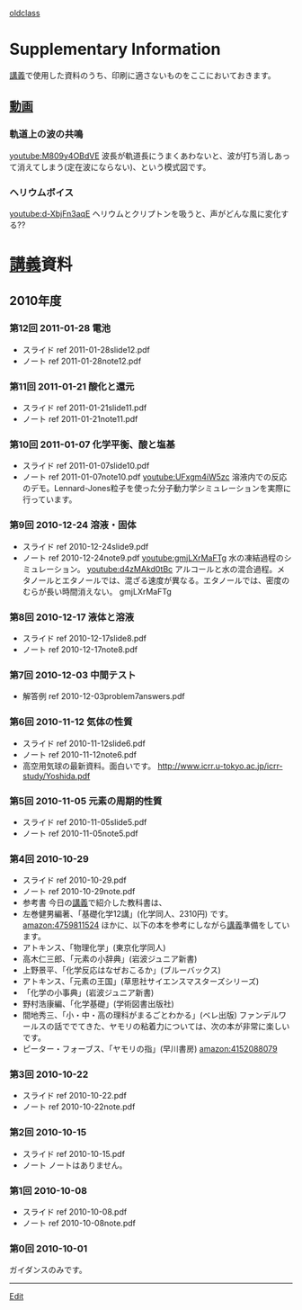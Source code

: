 ---
---
[oldclass](/oldclass)
# Supplementary Information
[講義](/講義)で使用した資料のうち、印刷に適さないものをここにおいておきます。
## [動画](/動画)

### 軌道上の波の共鳴
[youtube:M809y4OBdVE](youtube:M809y4OBdVE)
波長が軌道長にうまくあわないと、波が打ち消しあって消えてしまう(定在波にならない)、という模式図です。
<!-- !氷の融解 -->
### ヘリウムボイス
[youtube:d-XbjFn3aqE](youtube:d-XbjFn3aqE)
ヘリウムとクリプトンを吸うと、声がどんな風に変化する??
# [講義](/講義)資料
## 2010年度
### 第12回 2011-01-28 電池
* スライド
ref 2011-01-28slide12.pdf
* ノート
ref 2011-01-28note12.pdf
### 第11回 2011-01-21 酸化と還元
* スライド
ref 2011-01-21slide11.pdf
* ノート
ref 2011-01-21note11.pdf
### 第10回 2011-01-07 化学平衡、酸と塩基
* スライド
ref 2011-01-07slide10.pdf
* ノート
ref 2011-01-07note10.pdf
[youtube:UFxgm4iW5zc](youtube:UFxgm4iW5zc)
溶液内での反応のデモ。Lennard-Jones粒子を使った分子動力学シミュレーションを実際に行っています。
### 第9回 2010-12-24 溶液・固体
* スライド
ref 2010-12-24slide9.pdf
* ノート
ref 2010-12-24note9.pdf
[youtube:gmjLXrMaFTg](youtube:gmjLXrMaFTg)
水の凍結過程のシミュレーション。
[youtube:d4zMAkd0tBc](youtube:d4zMAkd0tBc)
アルコールと水の混合過程。メタノールとエタノールでは、混ざる速度が異なる。エタノールでは、密度のむらが長い時間消えない。
gmjLXrMaFTg

### 第8回 2010-12-17 液体と溶液
* スライド
ref 2010-12-17slide8.pdf
* ノート
ref 2010-12-17note8.pdf
### 第7回 2010-12-03 中間テスト
* 解答例
ref 2010-12-03problem7answers.pdf
### 第6回 2010-11-12 気体の性質
* スライド
ref 2010-11-12slide6.pdf
* ノート
ref 2010-11-12note6.pdf
* 高空用気球の最新資料。面白いです。
http://www.icrr.u-tokyo.ac.jp/icrr-study/Yoshida.pdf
### 第5回 2010-11-05 元素の周期的性質
* スライド
ref 2010-11-05slide5.pdf
* ノート
ref 2010-11-05note5.pdf
### 第4回 2010-10-29
* スライド
ref 2010-10-29.pdf
* ノート
ref 2010-10-29note.pdf
* 参考書
今日の[講義](/講義)で紹介した教科書は、
* 左巻健男編著、「基礎化学12講」(化学同人、2310円)
です。
[amazon:4759811524](amazon:4759811524)
ほかに、以下の本を参考にしながら[講義](/講義)準備をしています。
* アトキンス、「物理化学」(東京化学同人)
* 高木仁三郎、「元素の小辞典」(岩波ジュニア新書)
* 上野景平、「化学反応はなぜおこるか」(ブルーバックス)
* アトキンス、「元素の王国」(草思社サイエンスマスターズシリーズ)
* 「化学の小事典」(岩波ジュニア新書)
* 野村浩康編、「化学基礎」(学術図書出版社)
* 間地秀三、「小・中・高の理科がまるごとわかる」(ベレ出版)
ファンデルワールスの話ででてきた、ヤモリの粘着力については、次の本が非常に楽しいです。
* ピーター・フォーブス、「ヤモリの指」(早川書房)
[amazon:4152088079](amazon:4152088079)


### 第3回 2010-10-22
* スライド
ref 2010-10-22.pdf
* ノート
ref 2010-10-22note.pdf
### 第2回 2010-10-15
* スライド
ref 2010-10-15.pdf
* ノート
ノートはありません。
<!-- ref 2010-10-29note.pdf -->
### 第1回 2010-10-08
* スライド
ref 2010-10-08.pdf
* ノート
ref 2010-10-08note.pdf
### 第0回 2010-10-01
ガイダンスのみです。
<!--  -->


----
[Edit](https://github.com/vitroid/vitroid.github.io/edit/master/MD/教養物理化学2010.md)
